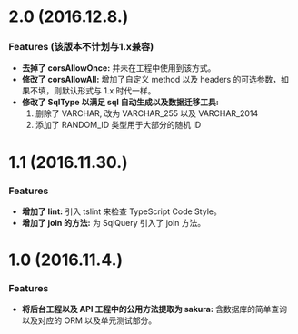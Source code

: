 # 2.0 (2016.12.8.)

### Features (该版本不计划与1.x兼容)

* **去掉了 corsAllowOnce:** 并未在工程中使用到该方式。
* **修改了 corsAllowAll:** 增加了自定义 method 以及 headers 的可选参数，如果不填，则默认形式与 1.x 时代一样。
* **修改了 SqlType 以满足 sql 自动生成以及数据迁移工具:**
  1. 删除了 VARCHAR, 改为 VARCHAR_255 以及 VARCHAR_2014
  2. 添加了 RANDOM_ID 类型用于大部分的随机 ID

  

# 1.1 (2016.11.30.)

### Features

* **增加了 lint:** 引入 tslint 来检查 TypeScript Code Style。
* **增加了 join 的方法:** 为 SqlQuery 引入了 join 方法。
  


# 1.0 (2016.11.4.)

### Features

* **将后台工程以及 API 工程中的公用方法提取为 sakura:** 含数据库的简单查询以及对应的 ORM 以及单元测试部分。
